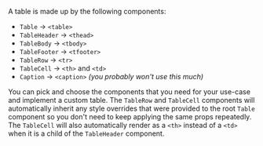 A table is made up by the following components:

- `Table` -> `<table>`
- `TableHeader` -> `<thead>`
- `TableBody` -> `<tbody>`
- `TableFooter` -> `<tfooter>`
- `TableRow` -> `<tr>`
- `TableCell` -> `<th>` and `<td>`
- `Caption` -> `<caption>` _(you probably won't use this much)_

You can pick and choose the components that you need for your use-case and
implement a custom table. The `TableRow` and `TableCell` components will
automatically inherit any style overrides that were provided to the root `Table`
component so you don't need to keep applying the same props repeatedly. The
`TableCell` will also automatically render as a `<th>` instead of a `<td>` when
it is a child of the `TableHeader` component.
